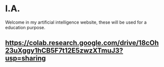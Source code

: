 # I.A.
Welcome in my artificial intelligence website, these will be used for a education purpose.

## https://colab.research.google.com/drive/18cOh23uXggy1hCB5F7t12E5zwzXTmuJ3?usp=sharing
